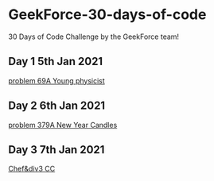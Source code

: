 # GeekForce-30-days-of-code
30 Days of Code Challenge by the GeekForce team!

## Day 1 5th Jan 2021
[problem 69A Young physicist](https://codeforces.com/problemset/problem/69/A)
## Day 2 6th Jan 2021
[problem 379A New Year Candles](https://codeforces.com/problemset/problem/379/A)
## Day 3 7th Jan 2021
[Chef&div3 CC](https://www.codechef.com/JAN21C/problems/DIVTHREE)
